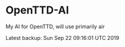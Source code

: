 # OpenTTD-AI
My AI for OpenTTD, will use primarily air

Latest backup: Sun Sep 22 09:16:01 UTC 2019
